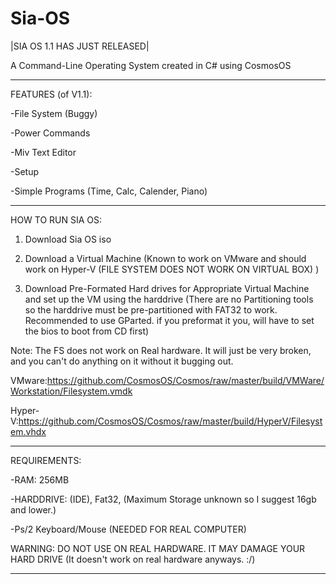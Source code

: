 # Sia-OS

|SIA OS 1.1 HAS JUST RELEASED|

A Command-Line Operating System created in C# using CosmosOS
_______________________________________
FEATURES (of V1.1):

  -File System (Buggy)

  -Power Commands

  -Miv Text Editor
  
  -Setup

  -Simple Programs (Time, Calc, Calender, Piano)
_______________________________________
HOW TO RUN SIA OS:

1. Download Sia OS iso

2. Download a Virtual Machine (Known to work on VMware and should work on Hyper-V (FILE SYSTEM DOES NOT WORK ON VIRTUAL BOX) )

3. Download Pre-Formated Hard drives for Appropriate Virtual Machine and set up the VM using the harddrive (There are no Partitioning tools so the harddrive must be pre-partitioned with FAT32 to work. Recommended to use GParted. if you preformat it you, will have to set the bios to boot from CD first)

Note: The FS does not work on Real hardware. It will just be very broken, and you can't do anything on it without it bugging out.


VMware:https://github.com/CosmosOS/Cosmos/raw/master/build/VMWare/Workstation/Filesystem.vmdk

Hyper-V:https://github.com/CosmosOS/Cosmos/raw/master/build/HyperV/Filesystem.vhdx

_______________________________________
REQUIREMENTS:

  -RAM: 256MB

  -HARDDRIVE: (IDE), Fat32, (Maximum Storage unknown so I suggest 16gb and lower.)

  -Ps/2 Keyboard/Mouse (NEEDED FOR REAL COMPUTER)

WARNING:
DO NOT USE ON REAL HARDWARE. IT MAY DAMAGE YOUR HARD DRIVE (It doesn't work on real hardware anyways. :/)
_______________________________________
